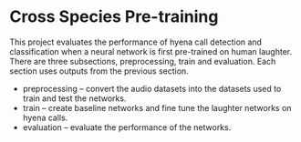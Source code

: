 # Cross Species Pre-training
This project evaluates the performance of hyena call detection and classification when a neural network is first pre-trained on human laughter. There are three subsections, preprocessing, train and evaluation. Each section uses outputs from the previous section.

* preprocessing – convert the audio datasets into the datasets used to train and test the networks.
* train – create baseline networks and fine tune the laughter networks on hyena calls.
* evaluation – evaluate the performance of the networks.
